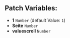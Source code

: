 ## Patch Variables:

* __1__ ```Number``` (default Value: `1`)
* __Seite__ ```Number```
* __valuescroll__ ```Number```

